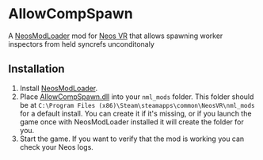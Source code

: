 # AllowCompSpawn

A [NeosModLoader](https://github.com/zkxs/NeosModLoader) mod for [Neos VR](https://neos.com/) that allows spawning worker inspectors from held syncrefs unconditonaly


## Installation
1. Install [NeosModLoader](https://github.com/zkxs/NeosModLoader).
1. Place [AllowCompSpawn.dll](https://github.com/eia485/NeosAllowCompSpawn/releases/latest/download/AllowCompSpawn.dll) into your `nml_mods` folder. This folder should be at `C:\Program Files (x86)\Steam\steamapps\common\NeosVR\nml_mods` for a default install. You can create it if it's missing, or if you launch the game once with NeosModLoader installed it will create the folder for you.
1. Start the game. If you want to verify that the mod is working you can check your Neos logs.